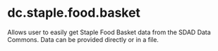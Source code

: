 # dc.staple.food.basket

Allows user to easily get Staple Food Basket data from the SDAD Data Commons.  Data can be provided directly or in a file.
